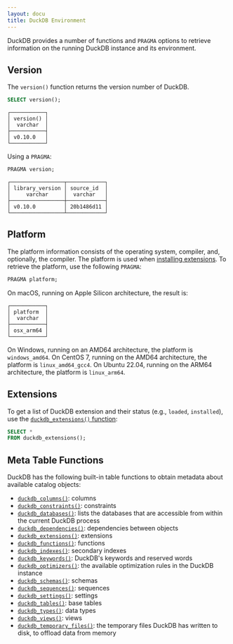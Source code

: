 ```yaml
---
layout: docu
title: DuckDB Environment
---
```


DuckDB provides a number of functions and `PRAGMA` options to retrieve information on the running DuckDB instance and its environment.

## Version

The `version()` function returns the version number of DuckDB.

```sql
SELECT version();
```

```text
┌───────────┐
│ version() │
│  varchar  │
├───────────┤
│ v0.10.0   │
└───────────┘
```

Using a `PRAGMA`:

```sql
PRAGMA version;
```

```text
┌─────────────────┬────────────┐
│ library_version │ source_id  │
│     varchar     │  varchar   │
├─────────────────┼────────────┤
│ v0.10.0         │ 20b1486d11 │
└─────────────────┴────────────┘
```

## Platform

The platform information consists of the operating system, compiler, and, optionally, the compiler.
The platform is used when [installing extensions](../../extensions/working_with_extensions#platforms).
To retrieve the platform, use the following `PRAGMA`:

```sql
PRAGMA platform;
```

On macOS, running on Apple Silicon architecture, the result is:

```text
┌───────────┐
│ platform  │
│  varchar  │
├───────────┤
│ osx_arm64 │
└───────────┘
```

On Windows, running on an AMD64 architecture, the platform is `windows_amd64`.
On CentOS 7, running on the AMD64 architecture, the platform is `linux_amd64_gcc4`.
On Ubuntu 22.04, running on the ARM64 architecture, the platform is `linux_arm64`.

## Extensions

To get a list of DuckDB extension and their status (e.g., `loaded`, `installed`), use the [`duckdb_extensions()` function](../../extensions/overview#listing-extensions):

```sql
SELECT * 
FROM duckdb_extensions();
```

## Meta Table Functions

DuckDB has the following built-in table functions to obtain metadata about available catalog objects:

* [`duckdb_columns()`](../../sql/duckdb_table_functions#duckdb_columns): columns 
* [`duckdb_constraints()`](../../sql/duckdb_table_functions#duckdb_constraints): constraints 
* [`duckdb_databases()`](../../sql/duckdb_table_functions#duckdb_databases): lists the databases that are accessible from within the current DuckDB process
* [`duckdb_dependencies()`](../../sql/duckdb_table_functions#duckdb_dependencies): dependencies between objects
* [`duckdb_extensions()`](../../sql/duckdb_table_functions#duckdb_extensions): extensions 
* [`duckdb_functions()`](../../sql/duckdb_table_functions#duckdb_functions): functions 
* [`duckdb_indexes()`](../../sql/duckdb_table_functions#duckdb_indexes): secondary indexes 
* [`duckdb_keywords()`](../../sql/duckdb_table_functions#duckdb_keywords): DuckDB's keywords and reserved words
* [`duckdb_optimizers()`](../../sql/duckdb_table_functions#duckdb_optimizers): the available optimization rules in the DuckDB instance
* [`duckdb_schemas()`](../../sql/duckdb_table_functions#duckdb_schemas): schemas 
* [`duckdb_sequences()`](../../sql/duckdb_table_functions#duckdb_sequences): sequences 
* [`duckdb_settings()`](../../sql/duckdb_table_functions#duckdb_settings): settings  
* [`duckdb_tables()`](../../sql/duckdb_table_functions#duckdb_tables): base tables 
* [`duckdb_types()`](../../sql/duckdb_table_functions#duckdb_types): data types 
* [`duckdb_views()`](../../sql/duckdb_table_functions#duckdb_views): views 
* [`duckdb_temporary_files()`](../../sql/duckdb_table_functions#duckdb_temporary_files): the temporary files DuckDB has written to disk, to offload data from memory
